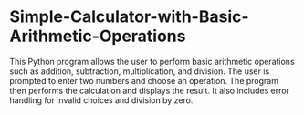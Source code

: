 # Simple-Calculator-with-Basic-Arithmetic-Operations
This Python program allows the user to perform basic arithmetic operations such as addition, subtraction, multiplication, and division. The user is prompted to enter two numbers and choose an operation. The program then performs the calculation and displays the result. It also includes error handling for invalid choices and division by zero.

